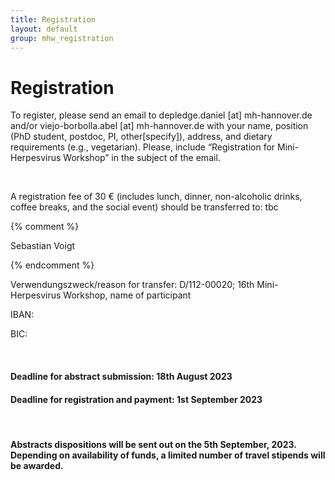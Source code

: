 ```yaml
---
title: Registration
layout: default
group: mhw_registration
---
```


# Registration

To register, please send an email to depledge.daniel [at] mh-hannover.de and/or viejo-borbolla.abel [at] mh-hannover.de with your name, position (PhD student, postdoc, PI, other[specify]), address, and dietary requirements (e.g., vegetarian). Please, include “Registration for Mini-Herpesvirus Workshop” in the subject of the email. 

<br />

A registration fee of 30 € (includes lunch, dinner, non-alcoholic drinks, coffee breaks, and the social event) should be transferred to:
tbc

{% comment %}

Sebastian Voigt

{% endcomment %}

Verwendungszweck/reason for transfer: D/112-00020; 16th Mini-Herpesvirus Workshop, name of participant

IBAN: 

BIC: 

<br />

#### Deadline for abstract submission: 18th August 2023
#### Deadline for registration and payment: 1st September 2023

<br />

#### Abstracts dispositions will be sent out on the 5th September, 2023. Depending on availability of funds, a limited number of travel stipends will be awarded.
